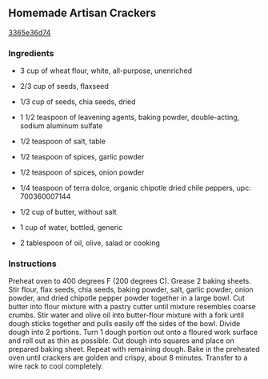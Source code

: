 ## Homemade Artisan Crackers

[3365e36d74](http://allrecipes.com/recipe/homemade-artisan-crackers/)

### Ingredients

 - 3 cup of wheat flour, white, all-purpose, unenriched

 - 2/3 cup of seeds, flaxseed

 - 1/3 cup of seeds, chia seeds, dried

 - 1 1/2 teaspoon of leavening agents, baking powder, double-acting, sodium aluminum sulfate

 - 1/2 teaspoon of salt, table

 - 1/2 teaspoon of spices, garlic powder

 - 1/2 teaspoon of spices, onion powder

 - 1/4 teaspoon of terra dolce, organic chipotle dried chile peppers, upc: 700360007144

 - 1/2 cup of butter, without salt

 - 1 cup of water, bottled, generic

 - 2 tablespoon of oil, olive, salad or cooking

### Instructions

Preheat oven to 400 degrees F (200 degrees C). Grease 2 baking sheets. Stir flour, flax seeds, chia seeds, baking powder, salt, garlic powder, onion powder, and dried chipotle pepper powder together in a large bowl. Cut butter into flour mixture with a pastry cutter until mixture resembles coarse crumbs. Stir water and olive oil into butter-flour mixture with a fork until dough sticks together and pulls easily off the sides of the bowl. Divide dough into 2 portions. Turn 1 dough portion out onto a floured work surface and roll out as thin as possible. Cut dough into squares and place on prepared baking sheet. Repeat with remaining dough. Bake in the preheated oven until crackers are golden and crispy, about 8 minutes. Transfer to a wire rack to cool completely.